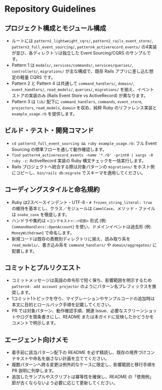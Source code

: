 # Repository Guidelines

## プロジェクト構成とモジュール構成
- ルートには `pattern1_lightweight_cqrs/`, `pattern2_rails_event_store/`, `pattern3_full_event_sourcing/`, `pattern4_activerecord_events/` の4実装が並び、各ディレクトリは独立した Event Sourcing/CQRS のサンプルです。
- Pattern 1 は `models/`, `services/commands/`, `services/queries/`, `controllers/`, `migrations/` が主な構成で、既存 Rails アプリに差し込む想定の軽量 CQRS です。
- Pattern 2 と Pattern 4 は共通して `command_handlers/`, `domain/`, `event_handlers/`, `read_models/`, `queries/`, `migrations/` を揃え、イベントストアの実装のみ (Rails Event Store vs ActiveRecord) が異なります。
- Pattern 3 は `lib/` 配下に `command_handlers`, `commands`, `event_store`, `projectors`, `read_models`, `domain` を収め、純粋 Ruby のリファレンス実装と `example_usage.rb` を提供します。

## ビルド・テスト・開発コマンド
- `cd pattern3_full_event_sourcing && ruby example_usage.rb`: フル Event Sourcing の標準フローを通して動作確認します。
- `find pattern4_activerecord_events -name '*.rb' -print0 | xargs -0 ruby -c`: ActiveRecord 実装の Ruby 構文チェックを一括実行します。
- Rails プロジェクトへ統合する際は対象パターンの `migrations/` をホスト側にコピーし、`bin/rails db:migrate` でスキーマを適用してください。

## コーディングスタイルと命名規約
- Ruby は2スペースインデント・UTF-8・`# frozen_string_literal: true` の維持を基本とし、クラス／モジュールは `CamelCase`、メソッド・ファイルは `snake_case` を徹底します。
- ハンドラや集約は `<コンテキスト>::<役割>` 形式 (例: `CommandHandlers::OpenAccount`) を使い、ドメインイベントは過去形 (例: `MoneyWithdrawn`) で命名します。
- 新規コードは既存の責務別ディレクトリに揃え、読み取り系を `read_models/`、書き込み系を `command_handlers/` や `domain/aggregates/` に配置します。

## コミットとプルリクエスト
- コミットメッセージは英語の命令形で短く保ち、影響範囲を明示するため `pattern4: add account projector` のようにパターン名プレフィックスを推奨します。
- 1コミット1トピックを守り、マイグレーションやサンプルコードの追加時は本文に目的とロールバック手順を記載してください。
- PR では対象パターン、動作確認手順、関連 Issue、必要なスクリーンショットやログを箇条書きにし、README または本ガイドに反映したかどうかをコメントで明示します。

## エージェント向けメモ
- 着手前に該当パターン配下の README を必ず精読し、既存の境界づけコンテキストや命名を崩さない計画を立ててください。
- 複数パターンへ跨る変更は例外的なケースに限定し、影響範囲と移行手順を PR 説明に列挙します。
- 追加したサンプルやスクリプトは冪等性を確保し、README の「使用例」節が古くならないよう必要に応じて更新してください。
